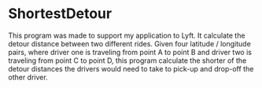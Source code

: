 # ShortestDetour
This program was made to support my application to Lyft. It calculate the detour distance between two different rides. Given four latitude / longitude pairs, where driver one is traveling from point A to point B and driver two is traveling from point C to point D, this program calculate the shorter of the detour distances the drivers would need to take to pick-up and drop-off the other driver.
